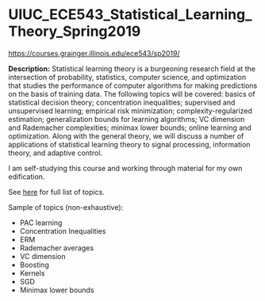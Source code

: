 # UIUC_ECE543_Statistical_Learning_Theory_Spring2019

https://courses.grainger.illinois.edu/ece543/sp2019/

**Description:** Statistical learning theory is a burgeoning research field at the intersection of probability, statistics, computer science, and optimization that studies the performance of computer algorithms for making predictions on the basis of training data. The following topics will be covered: basics of statistical decision theory; concentration inequalities; supervised and unsupervised learning; empirical risk minimization; complexity-regularized estimation; generalization bounds for learning algorithms; VC dimension and Rademacher complexities; minimax lower bounds; online learning and optimization. Along with the general theory, we will discuss a number of applications of statistical learning theory to signal processing, information theory, and adaptive control.


I am self-studying this course and working through material for my own edification.

See [here](https://courses.grainger.illinois.edu/ece543/sp2019/lecture%20schedule.pdf) for full list of topics.

Sample of topics (non-exhaustive):
- PAC learning
- Concentration Inequalities
- ERM
- Rademacher averages
- VC dimension
- Boosting
- Kernels
- SGD
- Minimax lower bounds
